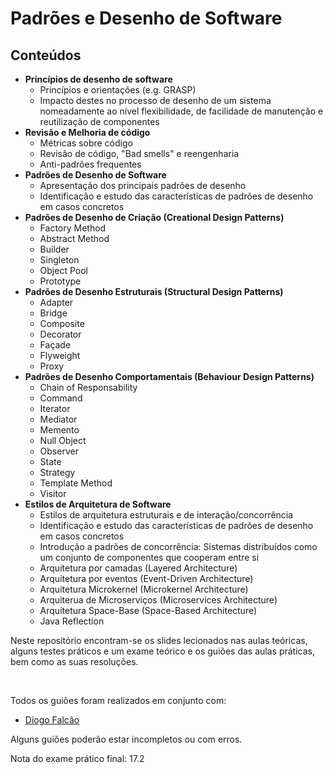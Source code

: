 # Padrões e Desenho de Software

## Conteúdos
- __Princípios de desenho de software__
    - Princípios e orientações (e.g. GRASP)
    - Impacto destes no processo de desenho de um sistema
    nomeadamente ao nível flexibilidade, de facilidade de
    manutenção e reutilização de componentes
- __Revisão e Melhoria de código__
    - Métricas sobre código
    - Revisão de código, "Bad smells" e reengenharia
    - Anti-padrões frequentes
- __Padrões de Desenho de Software__
    - Apresentação dos principais padrões de desenho
    - Identificação e estudo das características de padrões de desenho em casos concretos
- __Padrões de Desenho de Criação (Creational Design Patterns)__
    - Factory Method
    - Abstract Method
    - Builder
    - Singleton
    - Object Pool
    - Prototype
- __Padrões de Desenho Estruturais (Structural Design Patterns)__
    - Adapter
    - Bridge
    - Composite
    - Decorator
    - Façade
    - Flyweight
    - Proxy
- __Padrões de Desenho Comportamentais (Behaviour Design Patterns)__
    - Chain of Responsability
    - Command
    - Iterator
    - Mediator
    - Memento
    - Null Object
    - Observer
    - State
    - Strategy
    - Template Method
    - Visitor
- __Estilos de Arquitetura de Software__
    - Estilos de arquitetura estruturais e de
    interação/concorrência
    - Identificação e estudo das características de padrões de desenho em casos concretos
    - Introdução a padrões de concorrência: Sistemas distribuídos como um conjunto de componentes que cooperam entre si
    - Arquitetura por camadas (Layered Architecture)
    - Arquitetura por eventos (Event-Driven Architecture)
    - Arquitetura Microkernel (Microkernel Architecture)
    - Arquiterua de Microserviços (Microservices Architecture)
    - Arquitetura Space-Base (Space-Based Architecture)
    - Java Reflection

Neste repositório encontram-se os slides lecionados nas aulas teóricas, alguns testes práticos e um exame teórico e os guiões das aulas práticas, bem como as suas resoluções.

<br />

Todos os guiões foram realizados em conjunto com:

- [Diogo Falcão](https://github.com/falcaodiogo)

Alguns guiões poderão estar incompletos ou com erros.

Nota do exame prático final: 17.2
